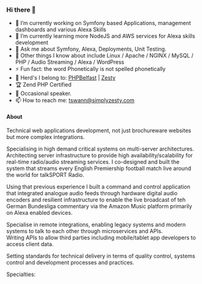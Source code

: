 ### Hi there 👋


<!-- -✨ _special_ ✨ -->

- 🔭 I’m currently working on  Symfony based Applications, management dashboards and various Alexa Skills
- 🌱 I’m currently learning more NodeJS and AWS services for Alexa skills development
- 💬 Ask me about Symfony, Alexa, Deployments, Unit Testing.
- 💭 Other things I know about include Linux / Apache / NGINX / MySQL / PHP / Audio Streaming / Alexa / WordPress
- ⚡ Fun fact: the word Phonetically is not spelled phonetically
- 🐄 Herd's I belong to: [PHPBelfast](https://github.com/phpbelfast) | [Zesty](https://github.com/simplyzesty)
- 🏆 Zend PHP Certified 
- 🙊 Occasional speaker.
- 📫 How to reach me: tswann@simplyzesty.com

<!-- - 👯 I’m looking to collaborate on ... -->
<!-- - 🤔 I’m looking for help with ... -->

#### About 
Technical web applications development, not just brochureware websites but more complex integrations. 

Specialising in high demand critical systems on multi-server architectures. Architecting server infrastructure to provide high availability/scalability for real-time radio/audio streaming services. I co-designed and built the system that streams every English Premiership football match live around the world for talkSPORT Radio.

Using that previous experience I built a command and control application that integrated analogue audio feeds through hardware digital audio encoders and resilient infrastructure to enable the live broadcast of teh German Bundesliga commentary via the Amazon Music platform primarily on Alexa enabled devices.

Specialise in remote integrations, enabling legacy systems and modern systems to talk to each other through microservices and APIs.  
Writing APIs to allow third parties including mobile/tablet app developers to access client data.  

Setting standards for technical delivery in terms of quality control, systems control and development processes and practices.

Specialties: 

